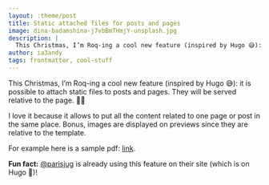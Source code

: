 ```yaml
---
layout: :theme/post
title: Static attached files for posts and pages
image: dina-badamshina-j7vbBmTHmjY-unsplash.jpg
description: |
  This Christmas, I’m Roq-ing a cool new feature (inspired by Hugo 😅): it is possible to attach static files to posts and pages. They will be served relative to the page. 🎁🤩
author: ia3andy
tags: frontmatter, cool-stuff
---
```


This Christmas, I’m Roq-ing a cool new feature (inspired by Hugo 😅): it is possible to attach static files to posts and pages. They will be served relative to the page. 🎁🤩

I love it because it allows to put all the content related to one page or post in the same place. Bonus, images are displayed on previews since they are relative to the template.

For example here is a sample pdf: [link](sample.pdf).


**Fun fact:** [@parisjug](https://www.parisjug.org/) is already using this feature on their site (which is on Hugo 🤪)!
